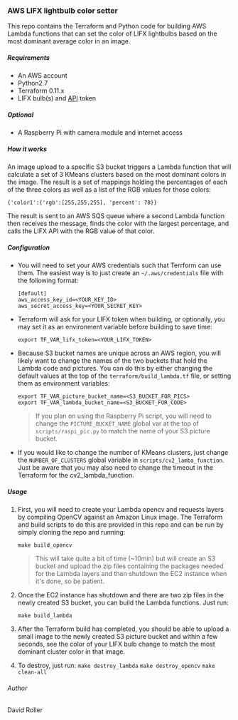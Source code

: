 ### AWS LIFX lightbulb color setter

This repo contains the Terraform and Python code for building AWS Lambda functions that can set the color of LIFX lightbulbs based on the most dominant average color in an image.

##### Requirements
- An AWS account
- Python2.7
- Terraform 0.11.x
- LIFX bulb(s) and [API](https://api.developer.lifx.com) token

##### Optional
- A Raspberry Pi with camera module and internet access

##### How it works
An image upload to a specific S3 bucket triggers a Lambda function that will calculate a set of 3 KMeans clusters based on the most dominant colors in the image. The result is a set of mappings holding the percentages of each of the three colors as well as a list of the RGB values for those colors:

```{'color1':{'rgb':[255,255,255], 'percent': 78}}```

The result is sent to an AWS SQS queue where a second Lambda function then receives the message, finds the color with the largest percentage, and calls the LIFX API with the RGB value of that color.

##### Configuration
- You will need to set your AWS credentials such that Terrform can use them. The easiest way is to just create an `~/.aws/credentials` file with the following format:

  ```
  [default]
  aws_access_key_id=<YOUR_KEY_ID>
  aws_secret_access_key=<YOUR_SECRET_KEY>
  ```
- Terraform will ask for your LIFX token when building, or optionally, you may set it as an environment variable before building to save time:
  
  ```
  export TF_VAR_lifx_token=<YOUR_LIFX_TOKEN>
  ```
  
- Because S3 bucket names are unique across an AWS region, you will likely want to change the names of the two buckets that hold the Lambda code and pictures. You can do this by either changing the default values at the top of the `terraform/build_lambda.tf` file, or setting them as environment variables:

  ```
  export TF_VAR_picture_bucket_name=<S3_BUCKET_FOR_PICS>
  export TF_VAR_lambda_bucket_name=<S3_BUCKET_FOR_CODE>
  ```
  > If you plan on using the Raspberry Pi script, you will need to change the `PICTURE_BUCKET_NAME` global var at the top of `scripts/raspi_pic.py` to match the name of your S3 picture bucket.

- If you would like to change the number of KMeans clusters, just change the `NUMBER_OF_CLUSTERS` global variable in `scripts/cv2_lamba_function`. Just be aware that you may also need to change the timeout in the Terraform for the cv2_lambda_function.

##### Usage
1. First, you will need to create your Lambda opencv and requests layers by compiling OpenCV against an Amazon Linux image. The Terraform and build scripts to do this are provided in this repo and can be run by simply cloning the repo and running:

    ```make build_opencv```

      >This will take quite a bit of time (~10min) but will create an S3 bucket and upload the zip files containing the packages needed for the Lambda layers and then shutdown the EC2 instance when it's done, so be patient.
    
2. Once the EC2 instance has shutdown and there are two zip files in the newly created S3 bucket, you can build the Lambda functions. Just run:

    ```make build_lambda```
  
 3. After the Terraform build has completed, you should be able to upload a small image to the newly created S3 picture bucket and within a few seconds, see the color of your LIFX bulb change to match the most dominant cluster color in that image.
  
4. To destroy, just run:
  ```make destroy_lambda```
   ```make destroy_opencv```
   ```make clean-all```

###### Author
David Roller
